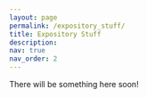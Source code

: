 ```yaml
---
layout: page
permalink: /expository_stuff/
title: Expository Stuff
description:
nav: true
nav_order: 2
---
```


There will be something here soon!
